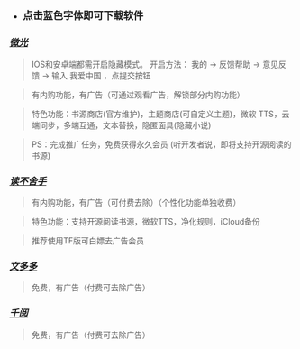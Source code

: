 - ## `点击蓝色字体即可下载软件`

### _**[微光](https://apps.apple.com/app/id6477988964)**_

> IOS和安卓端都需开启隐藏模式。
开启方法： 我的 -> 反馈帮助 -> 意见反馈 -> 输入 我爱中国 ，点提交按钮

> 有内购功能，有广告（可通过观看广告，解锁部分内购功能）

> 特色功能：书源商店(官方维护)，主题商店(可自定义主题)，微软 TTS，云端同步，多端互通，文本替换，隐匿面具(隐藏小说)

> PS：完成推广任务，免费获得永久会员
(听开发者说，即将支持开源阅读的书源)


### _**[读不舍手](https://apps.apple.com/cn/app/id1662413517)**_

> 有内购功能，有广告（可付费去除）（个性化功能单独收费）

> 特色功能：支持开源阅读书源，微软TTS，净化规则，iCloud备份

> 推荐使用TF版可白嫖去广告会员


### _**[文多多](https://apps.apple.com/app/id6476385796)**_

> 免费，有广告（付费可去除广告）


### _**[千阅](https://apps.apple.com/app/id1665963317)**_

> 免费，有广告（付费可去除广告）